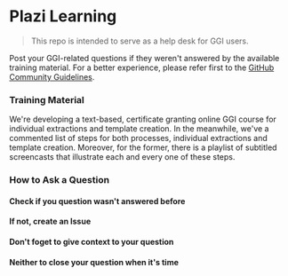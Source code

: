 # Plazi Learning

> This repo is intended to serve as a help desk for GGI users. 

Post your GGI-related questions if they weren't answered by the available training material. For a better experience, please refer first to the [GitHub Community Guidelines](https://help.github.com/en/github/site-policy/github-community-guidelines).

### Training Material

We're developing a text-based, certificate granting online GGI course for individual extractions and template creation. In the meanwhile, we've a commented list of steps for both processes, individual extractions and template creation. Moreover, for the former, there is a playlist of subtitled screencasts that illustrate each and every one of these steps. 

### How to Ask a Question

#### Check if you question wasn't answered before

#### If not, create an Issue

#### Don't foget to give context to your question

#### Neither to close your question when it's time
